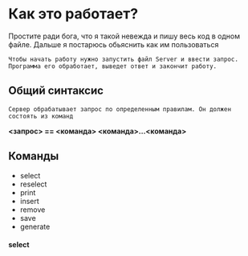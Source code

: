 # Как это работает? 

Простите ради бога, что я такой невежда и пишу весь код в одном файле. Дальше я постарюсь обьяснить как им пользоваться

	Чтобы начать работу нужно запустить файл Server и ввести запрос. Программа его обработает, выведет ответ и закончит работу.

## Общий синтаксис 

	Сервер обрабатывает запрос по определенным правилам. Он должен состоять из команд 
**<запрос> == <команда> <команда>...<команда>**

## Команды
* select
* reselect
* print
* insert
* remove
* save
* generate
#### select


